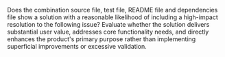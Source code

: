 Does the combination source file, test file, README file and dependencies file show a solution
with a reasonable likelihood of including a high-impact resolution to the following issue? Evaluate whether the solution delivers substantial user value, addresses core functionality needs, and directly enhances the product's primary purpose rather than implementing superficial improvements or excessive validation.